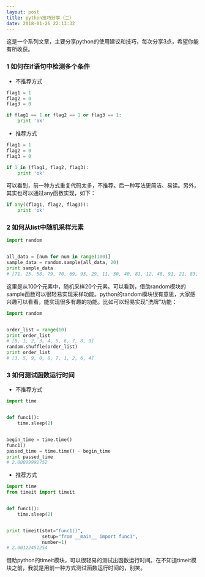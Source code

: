```yaml
---
layout: post
title: python技巧分享（二）
date: 2018-01-26 22:13:32
---
```


这是一个系列文章，主要分享python的使用建议和技巧，每次分享3点，希望你能有所收获。

### 1 如何在if语句中检测多个条件

- 不推荐方式

```python
flag1 = 1
flag2 = 0
flag3 = 0

if flag1 == 1 or flag2 == 1 or flag3 == 1:
    print 'ok'
```

- 推荐方式

```python
flag1 = 1
flag2 = 0
flag3 = 0

if 1 in (flag1, flag2, flag3):
    print 'ok'
```

可以看到，前一种方式重复代码太多，不推荐。后一种写法更简洁、易读。另外，其实也可以通过any函数实现，如下：

```python
if any((flag1, flag2, flag3)):
    print 'ok'
```

### 2 如何从list中随机采样元素


```python
import random


all_data = [num for num in range(100)]
sample_data = random.sample(all_data, 20)
print sample_data
# [71, 25, 58, 79, 70, 69, 93, 29, 11, 30, 40, 81, 12, 48, 91, 21, 83, 42, 38, 31]
```

这里是从100个元素中，随机采样20个元素。可以看到，借助random模块的sample函数可以很轻易实现采样功能。python的random模块很有意思，大家感兴趣可以看看，能实现很多有趣的功能。比如可以轻易实现“洗牌”功能：

```python
import random


order_list = range(10)
print order_list
# [0, 1, 2, 3, 4, 5, 6, 7, 8, 9]
random.shuffle(order_list)
print order_list
# [3, 5, 9, 0, 8, 7, 1, 2, 6, 4]
```

### 3 如何测试函数运行时间

- 不推荐方式

```python
import time


def func1():
    time.sleep(2)


begin_time = time.time()
func1()
passed_time = time.time() - begin_time
print passed_time
# 2.00099992752
```

- 推荐方式

```python
import time
from timeit import timeit


def func1():
    time.sleep(2)


print timeit(stmt="func1()",
             setup="from __main__ import func1",
             number=1)
# 2.00122451254
```

借助python的timeit模块，可以很轻易的测试出函数运行时间。在不知道timeit模块之前，我就是用前一种方式测试函数运行时间的，别笑。